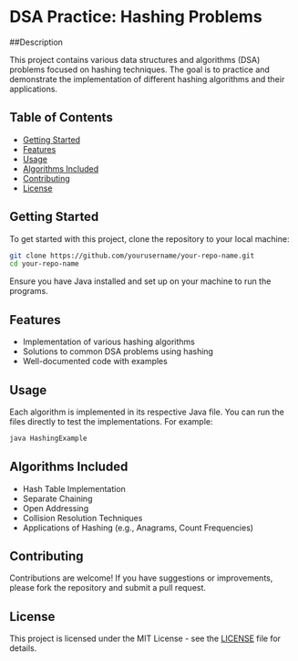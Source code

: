 # DSA Practice: Hashing Problems
##Description

This project contains various data structures and algorithms (DSA) problems focused on hashing techniques. The goal is to practice and demonstrate the implementation of different hashing algorithms and their applications.

## Table of Contents
- [Getting Started](#getting-started)
- [Features](#features)
- [Usage](#usage)
- [Algorithms Included](#algorithms-included)
- [Contributing](#contributing)
- [License](#license)

## Getting Started
To get started with this project, clone the repository to your local machine:
```bash
git clone https://github.com/yourusername/your-repo-name.git
cd your-repo-name
```
Ensure you have Java installed and set up on your machine to run the programs.

## Features
- Implementation of various hashing algorithms
- Solutions to common DSA problems using hashing
- Well-documented code with examples

## Usage
Each algorithm is implemented in its respective Java file. You can run the files directly to test the implementations. For example:
```bash
java HashingExample
```

## Algorithms Included
- Hash Table Implementation
- Separate Chaining
- Open Addressing
- Collision Resolution Techniques
- Applications of Hashing (e.g., Anagrams, Count Frequencies)

## Contributing
Contributions are welcome! If you have suggestions or improvements, please fork the repository and submit a pull request.

## License
This project is licensed under the MIT License - see the [LICENSE](LICENSE) file for details.